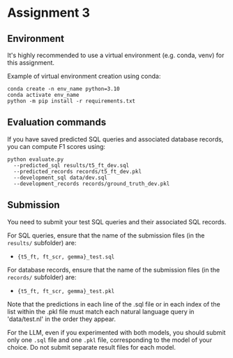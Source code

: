 # Assignment 3

## Environment

It's highly recommended to use a virtual environment (e.g. conda, venv) for this assignment.

Example of virtual environment creation using conda:
```
conda create -n env_name python=3.10
conda activate env_name
python -m pip install -r requirements.txt
```

## Evaluation commands

If you have saved predicted SQL queries and associated database records, you can compute F1 scores using:
```
python evaluate.py
  --predicted_sql results/t5_ft_dev.sql
  --predicted_records records/t5_ft_dev.pkl
  --development_sql data/dev.sql
  --development_records records/ground_truth_dev.pkl
```

## Submission

You need to submit your test SQL queries and their associated SQL records. 

For SQL queries, ensure that the name of the submission files (in the `results/` subfolder) are:
- `{t5_ft, ft_scr, gemma}_test.sql`

For database records, ensure that the name of the submission files (in the `records/` subfolder) are:
- `{t5_ft, ft_scr, gemma}_test.pkl`

Note that the predictions in each line of the .sql file or in each index of the list within the .pkl file must match each natural language query in 'data/test.nl' in the order they appear.

For the LLM, even if you experimented with both models, you should submit only one `.sql` file and one `.pkl` file, corresponding to the model of your choice. Do not submit separate result files for each model.
